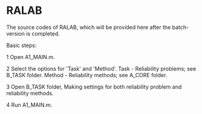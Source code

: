 # RALAB
The source codes of RALAB, which will be provided here after the batch-version is completed.

Basic steps:

1 Open A1_MAIN.m.

2 Select the options for 'Task' and 'Method'.
   Task - Reliability problems; see B_TASK folder.
   Method - Reliability methods; see A_CORE folder.
   
3 Open B_TASK folder,
   Making settings for both reliability problem and reliability methods.

4 Run A1_MAIN.m.
